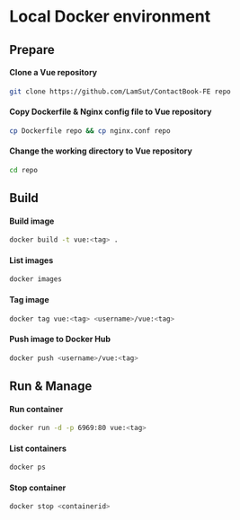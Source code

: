 # Local Docker environment

## Prepare
#### Clone a Vue repository
```bash
git clone https://github.com/LamSut/ContactBook-FE repo
```
#### Copy Dockerfile & Nginx config file to Vue repository
```bash
cp Dockerfile repo && cp nginx.conf repo
```
#### Change the working directory to Vue repository
```bash
cd repo
```

## Build
#### Build image
```bash
docker build -t vue:<tag> .
```
#### List images
```bash
docker images
```
#### Tag image
```bash
docker tag vue:<tag> <username>/vue:<tag> 
```
#### Push image to Docker Hub
```bash
docker push <username>/vue:<tag>  
```

## Run & Manage
#### Run container
```bash
docker run -d -p 6969:80 vue:<tag>
```
#### List containers
```bash
docker ps
```
#### Stop container
```bash
docker stop <containerid>
```